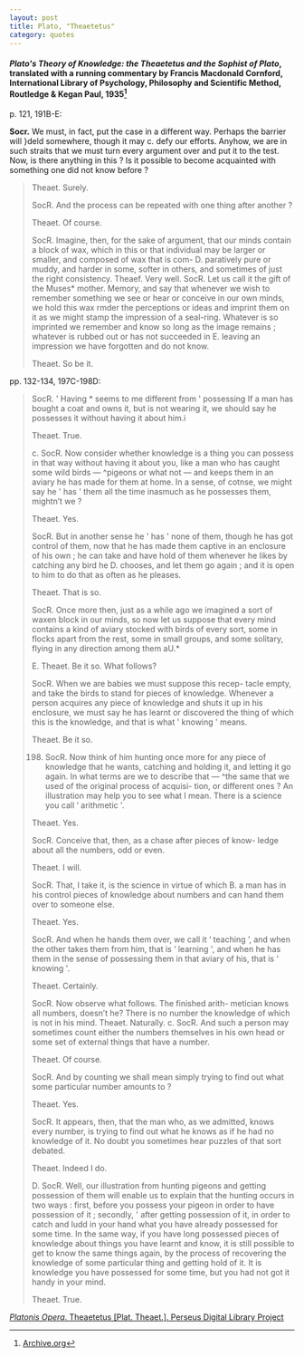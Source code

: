 ```yaml
---
layout: post
title: Plato, "Theaetetus"
category: quotes
---
```


#### *Plato's Theory of Knowledge: the *Theaetetus* and the *Sophist* of Plato*, translated with a running commentary by Francis Macdonald Cornford, International Library of Psychology, Philosophy and Scientific Method, Routledge & Kegan Paul, 1935[^1]

[^1]: [Archive.org](https://archive.org/details/in.ernet.dli.2015.136245/page/n8/mode/1up)

p. 121, 191B-E:

**Socr.** We must, in fact, put the case in a different way. Perhaps the barrier will }deld somewhere, though it may c. defy our efforts. Anyhow, we are in such straits that we must turn every argument over and put it to the test. Now, is there anything in this ? Is it possible to become acquainted with something one did not know before ?
>
> Theaet. Surely.
>
> SocR. And the process can be repeated with one thing after another ?
>
> Theaet. Of course.
>
> SocR. Imagine, then, for the sake of argument, that our minds contain a block of wax, which in this or that individual may be larger or smaller, and composed of wax that is com-
D. paratively pure or muddy, and harder in some, softer in others, and sometimes of just the right consistency. Theaef. Very well.
SocR. Let us call it the gift of the Muses* mother. Memory, and say that whenever we wish to remember something we see or hear or conceive in our own minds, we hold this wax rmder the perceptions or ideas and imprint them on it as we might stamp the impression of a seal-ring. Whatever is so imprinted we remember and know so long as the image remains ; whatever is rubbed out or has not succeeded in
E. leaving an impression we have forgotten and do not know.
>
> Theaet. So be it.

pp. 132-134, 197C-198D:

> SocR. ' Having * seems to me different from ' possessing If a man has bought a coat and owns it, but is not wearing it, we should say he possesses it without having it about him.i
>
> Theaet. True.
>
> c. SocR. Now consider whether knowledge is a thing you can possess in that way without having it about you, like a man who has caught some wild birds — ^pigeons or what not — and keeps them in an aviary he has made for them at home. In a sense, of cotnse, we might say he ' has ' them all the time inasmuch as he possesses them, mightn’t we ?
>
> Theaet. Yes.
>
> SocR. But in another sense he ' has ' none of them, though he has got control of them, now that he has made them captive in an enclosure of his own ; he can take and have hold of them whenever he likes by catching any bird he
D. chooses, and let them go again ; and it is open to him to do that as often as he pleases.
>
> Theaet. That is so.
>
> SocR. Once more then, just as a while ago we imagined a sort of waxen block in our minds, so now let us suppose that every mind contains a kind of aviary stocked with birds of every sort, some in flocks apart from the rest, some in small groups, and some solitary, flying in any direction among them aU.*
>
> E. Theaet. Be it so. What follows?
>
> SocR. When we are babies we must suppose this recep- tacle empty, and take the birds to stand for pieces of knowledge. Whenever a person acquires any piece of
knowledge and shuts it up in his enclosure, we must say he has learnt or discovered the thing of which this is the knowledge, and that is what ' knowing ' means.
>
> Theaet. Be it so.
>
> 198. SocR. Now think of him hunting once more for any piece of knowledge that he wants, catching and holding it, and letting it go again. In what terms are we to describe that — ^the same that we used of the original process of acquisi- tion, or different ones ? An illustration may help you to see what I mean. There is a science you call ‘ arithmetic '.
>
> Theaet. Yes.
>
> SocR. Conceive that, then, as a chase after pieces of know- ledge about all the numbers, odd or even.
>
> Theaet. I will.
>
> SocR. That, I take it, is the science in virtue of which B. a man has in his control pieces of knowledge about numbers and can hand them over to someone else.
>
> Theaet. Yes.
>
> SocR. And when he hands them over, we call it ‘ teaching ’, and when the other takes them from him, that is ‘ learning ', and when he has them in the sense of possessing them in that aviary of his, that is ' knowing '.
>
> Theaet. Certainly.
>
> SocR. Now observe what follows. The finished arith- metician knows all numbers, doesn’t he? There is no number the knowledge of which is not in his mind. Theaet. Naturally.
c. SocR. And such a person may sometimes count either the numbers themselves in his own head or some set of external things that have a number.
>
> Theaet. Of course.
>
> SocR. And by counting we shall mean simply trying to find out what some particular number amounts to ?
>
> Theaet. Yes.
>
> SocR. It appears, then, that the man who, as we admitted, knows every number, is trying to find out what he knows as if he had no knowledge of it. No doubt you sometimes hear puzzles of that sort debated.
>
> Theaet. Indeed I do.
>
> D. SocR. Well, our illustration from hunting pigeons and getting possession of them will enable us to explain that the hunting occurs in two ways : first, before you possess your pigeon in order to have possession of it ; secondly, ' after getting possession of it, in order to catch and ludd
in your hand what you have already possessed for some time. In the same way, if you have long possessed pieces of knowledge about things you have learnt and know, it is still possible to get to know the same things again, by the process of recovering the knowledge of some particular thing and getting hold of it. It is knowledge you have possessed for some time, but you had not got it handy in your mind.
>
> Theaet. True.

[*Platonis Opera*. Theaetetus \[Plat. Theaet.\]. Perseus Digital Library Project](http://data.perseus.org/citations/urn:cts:greekLit:tlg0059.tlg006.perseus-grc1:142a)